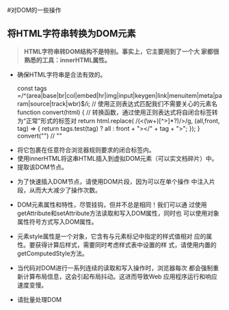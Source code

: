 #对DOM的一些操作
## 将HTML字符串转换为DOM元素
> **HTML字符串转DOM结构不是特别。事实上，它主要用到了一个大
家都很熟悉的工具：innerHTML属性。**
* 确保HTML字符串是合法有效的。

    const tags =/^(area|base|br|col|embed|hr|img|input|keygen|link|menuitem|meta|param|source|track|wbr)$/i; // 使用正则表达式匹配我们不需要关心的元素名
    function convert(html) {
		// 转换函数，通过使用正则表达式将自闭合标签转为“正常”形式的标签对
    	return html.replace( /(<(\w+)[^>]*?)\/>/g, (all,front, tag) => {
    		return tags.test(tag) ? all : front + "></" + tag + ">";
    	});
    }
	convert("<a/>") // "<a></a>"

- 将它包裹在任意符合浏览器规则要求的闭合标签内。
- 使用innerHTML将这串HTML插入到虚拟DOM元素（可以实文档碎片）中。
- 提取该DOM节点。

* 为了快速插入DOM节点，请使用DOM片段，因为可以在单个操作
中注入片段，从而大大减少了操作次数。

* DOM元素属性和特性，尽管挂钩，但并不总是相同！我们可以通
过使用getAttribute和setAttribute方法读取和写入DOM属性，同时也
可以使用对象属性符号方式写入DOM属性。
* 元素style属性是一个对象，它含有与元素标记中指定的样式值相对
应的属性。要获得计算后样式，需要同时考虑样式表中设置的样
式，请使用内置的getComputedStyle方法。
* 当代码对DOM进行一系列连续的读取和写入操作时，浏览器每次
都会强制重新计算布局信息，这会引起布局抖动。这进而导致Web
应用程序运行和响应速度变慢。

* 请批量处理DOM